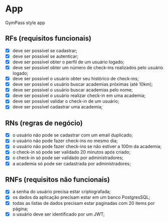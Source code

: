 # App

GymPass style app

## RFs (requisitos funcionais)

- [x] deve ser possível se cadastrar;
- [x] deve ser possível se autenticar;
- [x] deve ser possível obter o perfil de um usuário logado;
- [x] deve ser possível obter um número de check-ins realizados pelo usuário logado;
- [x] deve ser possível o usuário obter seu histórico de check-ins;
- [x] deve ser possível o usuário buscar academias próximas (até 10km);
- [x] deve ser possível o usuário buscar academias pelo nome;
- [x] deve ser possível o usuário realizar check-in em uma academia;
- [x] deve ser possível validar o check-in de um usuário;
- [x] deve ser possível cadastrar uma academia;

## RNs (regras de negócio)

- [x] o usuário não pode se cadastrar com um email duplicado;
- [x] o usuário não pode fazer check-ins no mesmo dia;
- [x] o usuário não pode fazer check-ins se não estiver a 100m da academia;
- [x] o check-in só pode ser validado 20 minutos após criado;
- [x] o check-in só pode ser validado por administradores;
- [x] a academia só pode ser cadastrada por administradores;

## RNFs (requisitos não funcionais)

- [x] a senha do usuário precisa estar criptografada;
- [x] os dados da aplicação precisam estar em um banco PostgresSQL;
- [x] todas as listas de dados precisam estar paginadas com 20 items por página;
- [x] o usuário deve ser identificado por um JWT;